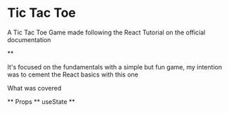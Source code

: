 # Tic Tac Toe

A Tic Tac Toe Game made following the React Tutorial on the official documentation

** 

It's focused on the fundamentals with a simple but fun game, my intention was to cement the React basics with this one


What was covered

** Props
** useState 
**